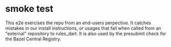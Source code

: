 # smoke test

This e2e exercises the repo from an end-users perpective.
It catches mistakes in our install instructions, or usages that fail when called from an "external" repository to rules_dart.
It is also used by the presubmit check for the Bazel Central Registry.
